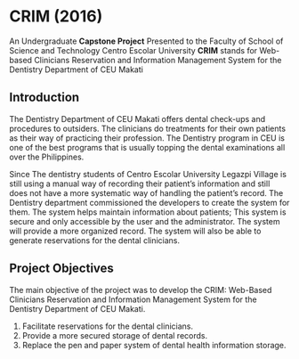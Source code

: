# CRIM (2016)
An Undergraduate **Capstone Project** Presented to the Faculty of School of Science and Technology Centro Escolar University
**CRIM** stands for Web-based Clinicians Reservation and Information Management System for the Dentistry Department of CEU Makati


## Introduction
The Dentistry Department of CEU Makati offers dental check-ups and procedures to outsiders. The clinicians do treatments for their own patients as their way of practicing their profession. The Dentistry program in CEU is one of the best programs that is usually topping the dental examinations all over the Philippines.

Since The dentistry students of Centro Escolar University Legazpi Village is still using a manual way of recording their patient’s information and still does not have a more systematic way of handling the patient’s record. The Dentistry department commissioned the developers to create the system for them. The system helps maintain information about patients; This system is secure and only accessible by the user and the administrator. The system will provide a more organized record. The system will also be able to generate reservations for the dental clinicians.

## Project Objectives
The main objective of the project was to develop the CRIM: Web-Based Clinicians Reservation and Information Management System for the Dentistry Department of CEU Makati.
1. Facilitate reservations for the dental clinicians.
2. Provide a more secured storage of dental records.
3. Replace the pen and paper system of dental health information storage.
